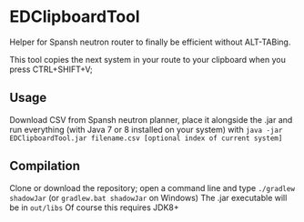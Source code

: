 # EDClipboardTool

Helper for Spansh neutron router to finally be efficient without ALT-TABing.

This tool copies the next system in your route to your clipboard when you press CTRL+SHIFT+V;

## Usage

Download CSV from Spansh neutron planner, place it alongside the .jar and run everything (with Java 7 or 8 installed on your system) with ``java -jar EDClipboardTool.jar filename.csv [optional index of current system]``

## Compilation

Clone or download the repository; open a command line and type ``./gradlew shadowJar`` (or ``gradlew.bat shadowJar`` on Windows)
The .jar executable will be in ``out/libs``
Of course this requires JDK8+
